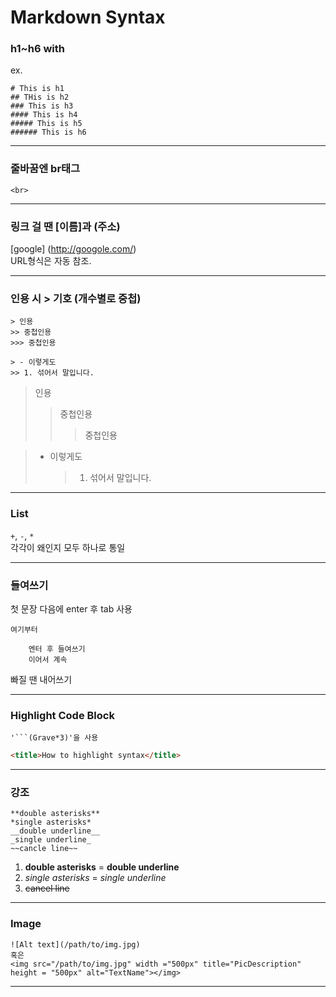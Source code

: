 # Markdown Syntax

### h1~h6 with

ex.

`# This is h1` <br>
`## THis is h2` <br>
`### This is h3` <br>
`#### This is h4` <br>
`##### This is h5` <br>
`###### This is h6`

<hr>

### 줄바꿈엔 br태그

    <br>

<hr>

### 링크 걸 땐 [이름]과 (주소)

[google] (http://googole.com/) <br>
URL형식은 자동 참조.

<hr>

### 인용 시 > 기호 (개수별로 중첩)

    > 인용
    >> 중첩인용
    >>> 중첩인용

    > - 이렇게도
    >> 1. 섞어서 말입니다.

> 인용
>
> > 중첩인용
> >
> > > 중첩인용

> - 이렇게도
>   > 1.  섞어서 말입니다.

<hr>

### List

`+`, `-`, `*` <br>
각각이 왜인지 모두 하나로 통일

<hr>

### 들여쓰기

첫 문장 다음에 enter 후 tab 사용

    여기부터

        엔터 후 들여쓰기
        이어서 계속

빠질 땐 내어쓰기

<hr>

### Highlight Code Block

` '```(Grave*3)'을 사용 `

```html
<title>How to highlight syntax</title>
```

<hr>

### 강조

    **double asterisks**
    *single asterisks*
    __double underline__
    _single underline_
    ~~cancle line~~

1. **double asterisks** = **double underline**
2. _single asterisks_ = _single underline_
3. ~~cancel line~~

<hr>

### Image

    ![Alt text](/path/to/img.jpg)
    혹은
    <img src="/path/to/img.jpg" width ="500px" title="PicDescription" height = "500px" alt="TextName"></img>

<hr>
